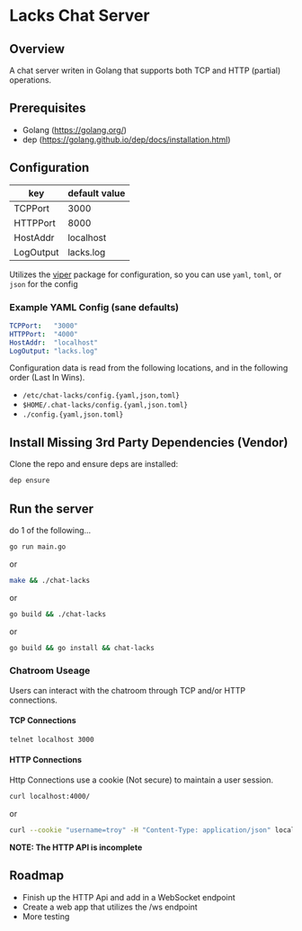 # Lacks Chat Server

## Overview

A chat server writen in Golang that supports both TCP and HTTP (partial) operations.

## Prerequisites

- Golang (https://golang.org/)
- dep (https://golang.github.io/dep/docs/installation.html)

## Configuration

| key       | default value |
| --------- | ------------- |
| TCPPort   | 3000          |
| HTTPPort  | 8000          |
| HostAddr  | localhost     |
| LogOutput | lacks.log     |

Utilizes the [viper](https://github.com/spf13/viper) package for configuration, so you can use `yaml`, `toml`, or `json` for the config

### Example YAML Config (sane defaults)

```yaml
TCPPort:   "3000"
HTTPPort:  "4000"
HostAddr:  "localhost"
LogOutput: "lacks.log"
```

Configuration data is read from the following locations, and in the following order (Last In Wins).

- `/etc/chat-lacks/config.{yaml,json,toml}`
- `$HOME/.chat-lacks/config.{yaml,json.toml}`
- `./config.{yaml,json.toml}`

## Install Missing 3rd Party Dependencies (Vendor)

Clone the repo and ensure deps are installed:

```bash
dep ensure
```

## Run the server

do 1 of the following...

```bash
go run main.go
```

or

```bash
make && ./chat-lacks
```

or

```bash
go build && ./chat-lacks
```

or

```bash
go build && go install && chat-lacks
```

### Chatroom Useage

Users can interact with the chatroom through TCP and/or HTTP connections.

#### TCP Connections

```bash
telnet localhost 3000
```

#### HTTP Connections

Http Connections use a cookie (Not secure) to maintain a user session.

```bash
curl localhost:4000/
```

or

```bash
curl --cookie "username=troy" -H "Content-Type: application/json" localhost:4000
```

**NOTE: The HTTP API is incomplete**

## Roadmap

- Finish up the HTTP Api and add in a WebSocket endpoint
- Create a web app that utilizes the /ws endpoint
- More testing
